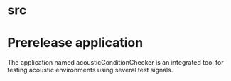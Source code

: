 # src
# Prerelease application
The application named acousticConditionChecker is an integrated tool for testing acoustic environments using several test signals. 
